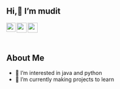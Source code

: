 <H2><B>Hi,👋 I’m mudit </B></H2>

<a href="https://www.linkedin.com/in/mudit-bansal">
  <img align="left" width="24px" src="https://cdn.jsdelivr.net/npm/simple-icons@v3/icons/linkedin.svg"  />
</a>
<a href="https://twitter.com/Muditbansal1811">
  <img align="left" width="26px" src="https://cdn.jsdelivr.net/npm/simple-icons@v3/icons/twitter.svg" />
</a>
<a href="mailto:muditbansal18nov2003@gmail.com">
  <img align="left" width="26px" src="https://cdn.jsdelivr.net/npm/simple-icons@v3/icons/gmail.svg" />
</a><br><br>
<br>  
<B><h2> About Me </h2></B>

- 👀 I’m interested in java and python
- 🌱 I’m currently making projects to learn 


<!---
mudit18nov2003/mudit18nov2003 is a ✨ special ✨ repository because its `README.md` (this file) appears on your GitHub profile.
You can click the Preview link to take a look at your changes.
--->
